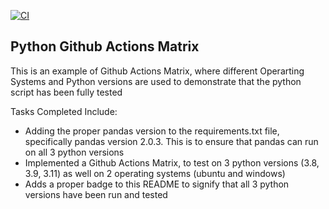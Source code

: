 [![CI](https://github.com/nogibjj/python-template/actions/workflows/cicd.yml/badge.svg)](https://github.com/nogibjj/python-template/actions/workflows/cicd.yml)
## Python Github Actions Matrix

This is an example of Github Actions Matrix, where different Operarting Systems and Python versions are used to demonstrate that the python script has been fully tested

Tasks Completed Include:

* Adding the proper pandas version to the requirements.txt file, specifically pandas version 2.0.3. This is to ensure that pandas can run on all 3 python versions
* Implemented a Github Actions Matrix, to test on 3 python versions (3.8, 3.9, 3.11) as well on 2 operating systems (ubuntu and windows)
* Adds a proper badge to this README to signify that all 3 python versions have been run and tested
